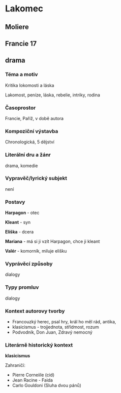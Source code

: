 # Lakomec
## Moliere
## Francie 17
## drama

### Téma a motiv
Kritika lokomosti a láska

Lakomost, peníze, láska, rebelie, intriky, rodina
### Časoprostor
Francie, Paříž, v době autora
### Kompoziční výstavba
Chronologická, 5 dějství
### Literální dru a žánr
drama, komedie

### Vypravěč/lyrický subjekt
není 
### Postavy
**Harpagon** - otec

**Kleant** - syn

**Eliška** - dcera

**Mariana** - má si ji vzít Harpagon, chce ji kleant

**Valér** - komorník, miluje elišku

### Vyprávěcí způsoby
dialogy

### Typy promluv
dialogy

### Kontext autorovy tvorby
* Francouzký herec, psal hry, král ho měl rád, antika, 
* klasicismus - trojjednota, střídmost, rozum
* Podvodník, Don Juan, Zdravý nemocný
### Literárně historický kontext
**klasicismus**

Zahraničí:
* Pierre Corneiile (cid)
* Jean Racine - Faida
* Carlo Gouldoni (Sluha dvou pánů)
